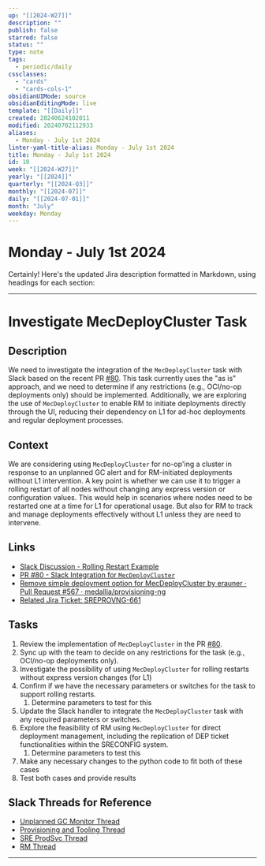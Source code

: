 ```yaml
---
up: "[[2024-W27]]"
description: ""
publish: false
starred: false
status: ""
type: note
tags:
  - periodic/daily
cssclasses:
  - "cards"
  - "cards-cols-1"
obsidianUIMode: source
obsidianEditingMode: live
template: "[[Daily]]"
created: 20240624102011
modified: 20240702112933
aliases:
  - Monday - July 1st 2024
linter-yaml-title-alias: Monday - July 1st 2024
title: Monday - July 1st 2024
id: 10
week: "[[2024-W27]]"
yearly: "[[2024]]"
quarterly: "[[2024-Q3]]"
monthly: "[[2024-07]]"
daily: "[[2024-07-01]]"
month: "July"
weekday: Monday
---
```


# Monday - July 1st 2024



Certainly! Here's the updated Jira description formatted in Markdown, using headings for each section:

---

# Investigate MecDeployCluster Task

## Description
We need to investigate the integration of the `MecDeployCluster` task with Slack based on the recent PR [#80](https://github.medallia.com/medallia/gesp/pull/80). This task currently uses the "as is" approach, and we need to determine if any restrictions (e.g., OCI/no-op deployments only) should be implemented. Additionally, we are exploring the use of `MecDeployCluster` to enable RM to initiate deployments directly through the UI, reducing their dependency on L1 for ad-hoc deployments and regular deployment processes.

## Context
We are considering using `MecDeployCluster` for no-op'ing a cluster in response to an unplanned GC alert and for RM-initiated deployments without L1 intervention. A key point is whether we can use it to trigger a rolling restart of all nodes without changing any express version or configuration values. This would help in scenarios where nodes need to be restarted one at a time for L1 for operational usage. But also for RM to track and manage deployments effectively without L1 unless they are need to intervene.

## Links
- [Slack Discussion - Rolling Restart Example](https://medallia.slack.com/archives/CKUKZNSET/p1718741239199479?thread_ts=1718740802.511859&cid=CKUKZNSET)
- [PR #80 - Slack Integration for `MecDeployCluster`](https://github.medallia.com/medallia/gesp/pull/80)
- [Remove simple deployment option for MecDeployCluster by erauner · Pull Request #567 · medallia/provisioning-ng](https://github.medallia.com/medallia/provisioning-ng/pull/567)
- [Related Jira Ticket: SREPROVNG-661](https://jira.medallia.com/browse/SREPROVNG-661)

## Tasks
1. Review the implementation of `MecDeployCluster` in the PR [#80](https://github.medallia.com/medallia/gesp/pull/80).
2. Sync up with the team to decide on any restrictions for the task (e.g., OCI/no-op deployments only).
3. Investigate the possibility of using `MecDeployCluster` for rolling restarts without express version changes (for L1)
4. Confirm if we have the necessary parameters or switches for the task to support rolling restarts.
	1. Determine parameters to test for this
5. Update the Slack handler to integrate the `MecDeployCluster` task with any required parameters or switches.
6. Explore the feasibility of RM using `MecDeployCluster` for direct deployment management, including the replication of DEP ticket functionalities within the SRECONFIG system.
	1. Determine parameters to test this
7. Make any necessary changes to the python code to fit both of these cases
8. Test both cases and provide results

## Slack Threads for Reference
- [Unplanned GC Monitor Thread](https://medallia.slack.com/archives/CKUKZNSET/p1717616437051209?thread_ts=1717610402.428949&cid=CKUKZNSET)
- [Provisioning and Tooling Thread](https://medallia.slack.com/archives/C05LNMF72QY/p1716982479804559)
- [SRE ProdSvc Thread](https://medallia.slack.com/archives/C022XV98JH4/p1717673279147969?thread_ts=1717673172.518089&cid=C022XV98JH4)
- [RM Thread](https://medallia.slack.com/archives/C07ANNWA1EY/p1719867790065649)



---
